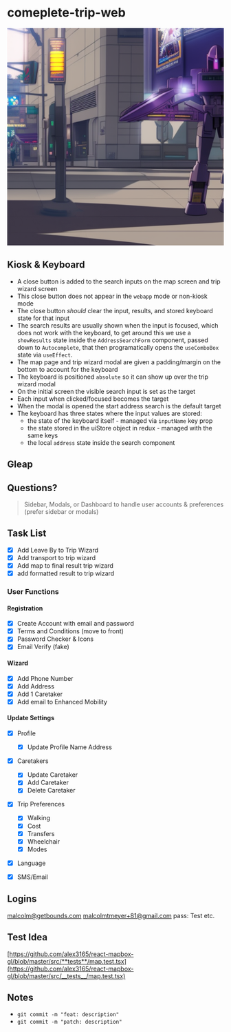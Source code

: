 # comeplete-trip-web

![blitzwing](blitzwing.jpg)

## Kiosk & Keyboard

- A close button is added to the search inputs on the map screen and trip wizard screen
- This close button does not appear in the `webapp` mode or non-kiosk mode
- The close button _should_ clear the input, results, and stored keyboard state for that input
- The search results are usually shown when the input is focused, which does not work with the keyboard, to get around this we use a `showResults` state inside the `AddressSearchForm` component, passed down to `Autocomplete`, that then programatically opens the `useComboBox` state via `useEffect`.
- The map page and trip wizard modal are given a padding/margin on the bottom to account for the keyboard
- The keyboard is positioned `absolute` so it can show up over the trip wizard modal
- On the initial screen the visible search input is set as the target
- Each input when clicked/focused becomes the target
- When the modal is opened the start address search is the default target
- The keyboard has three states where the input values are stored:
  - the state of the keyboard itself - managed via `inputName` key prop
  - the state stored in the uiStore object in redux - managed with the same keys
  - the local `address` state inside the search component

## Gleap

## Questions?

> Sidebar, Modals, or Dashboard to handle user accounts & preferences (prefer sidebar or modals)

## Task List

- [x] Add Leave By to Trip Wizard
- [x] Add transport to trip wizard
- [x] Add map to final result trip wizard
- [x] add formatted result to trip wizard

### User Functions

#### Registration

- [x] Create Account with email and password
- [x] Terms and Conditions (move to front)
- [x] Password Checker & Icons
- [x] Email Verify (fake)

#### Wizard

- [x] Add Phone Number
- [x] Add Address
- [x] Add 1 Caretaker
- [x] Add email to Enhanced Mobility

#### Update Settings

- [x] Profile

  - [x] Update Profile Name Address

- [x] Caretakers

  - [x] Update Caretaker
  - [x] Add Caretaker
  - [x] Delete Caretaker

- [x] Trip Preferences

  - [x] Walking
  - [x] Cost
  - [x] Transfers
  - [x] Wheelchair
  - [x] Modes

- [x] Language
- [x] SMS/Email

## Logins

malcolm@getbounds.com
malcolmtmeyer+81@gmail.com
pass: Test etc.

## Test Idea

[https://github.com/alex3165/react-mapbox-gl/blob/master/src/**tests**/map.test.tsx](https://github.com/alex3165/react-mapbox-gl/blob/master/src/__tests__/map.test.tsx)

## Notes

- `git commit -m "feat: description"`
- `git commit -m "patch: description"`
